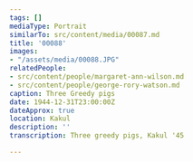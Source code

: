 ```yaml
---
tags: []
mediaType: Portrait
similarTo: src/content/media/00087.md
title: '00088'
images:
- "/assets/media/00088.JPG"
relatedPeople:
- src/content/people/margaret-ann-wilson.md
- src/content/people/george-rory-watson.md
caption: Three Greedy pigs
date: 1944-12-31T23:00:00Z
dateApprox: true
location: Kakul
description: ''
transcription: Three greedy pigs, Kakul '45

---
```

